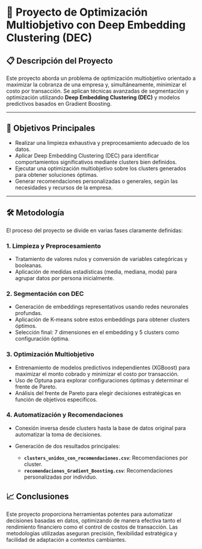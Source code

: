 
# 📌 Proyecto de Optimización Multiobjetivo con Deep Embedding Clustering (DEC)

## 📋 Descripción del Proyecto

Este proyecto aborda un problema de optimización multiobjetivo orientado a maximizar la cobranza de una empresa y, simultáneamente, minimizar el costo por transacción. Se aplican técnicas avanzadas de segmentación y optimización utilizando **Deep Embedding Clustering (DEC)** y modelos predictivos basados en Gradient Boosting.

---

## 🎯 Objetivos Principales

* Realizar una limpieza exhaustiva y preprocesamiento adecuado de los datos.
* Aplicar Deep Embedding Clustering (DEC) para identificar comportamientos significativos mediante clusters bien definidos.
* Ejecutar una optimización multiobjetivo sobre los clusters generados para obtener soluciones óptimas.
* Generar recomendaciones personalizadas o generales, según las necesidades y recursos de la empresa.

---

## 🛠️ Metodología

El proceso del proyecto se divide en varias fases claramente definidas:

### 1. **Limpieza y Preprocesamiento**

* Tratamiento de valores nulos y conversión de variables categóricas y booleanas.
* Aplicación de medidas estadísticas (media, mediana, moda) para agrupar datos por persona inicialmente.

### 2. **Segmentación con DEC**

* Generación de embeddings representativos usando redes neuronales profundas.
* Aplicación de K-means sobre estos embeddings para obtener clusters óptimos.
* Selección final: 7 dimensiones en el embedding y 5 clusters como configuración óptima.

### 3. **Optimización Multiobjetivo**

* Entrenamiento de modelos predictivos independientes (XGBoost) para maximizar el monto cobrado y minimizar el costo por transacción.
* Uso de Optuna para explorar configuraciones óptimas y determinar el frente de Pareto.
* Análisis del frente de Pareto para elegir decisiones estratégicas en función de objetivos específicos.

### 4. **Automatización y Recomendaciones**

* Conexión inversa desde clusters hasta la base de datos original para automatizar la toma de decisiones.
* Generación de dos resultados principales:

  * **`clusters_unidos_con_recomendaciones.csv`**: Recomendaciones por cluster.
  * **`recomendaciones_Gradient_Boosting.csv`**: Recomendaciones personalizadas por individuo.


## 📈 Conclusiones

Este proyecto proporciona herramientas potentes para automatizar decisiones basadas en datos, optimizando de manera efectiva tanto el rendimiento financiero como el control de costos de transacción. Las metodologías utilizadas aseguran precisión, flexibilidad estratégica y facilidad de adaptación a contextos cambiantes.
